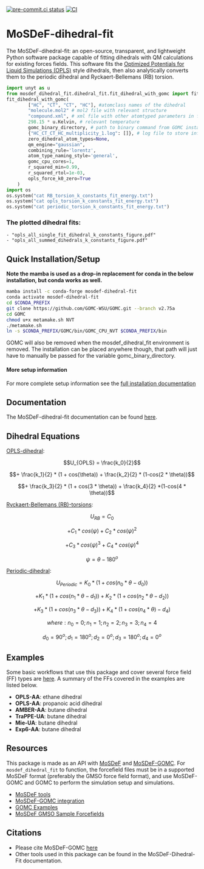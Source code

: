 [![pre-commit.ci status](https://results.pre-commit.ci/badge/github/GOMC-WSU/MoSDeF-dihedral-fit/main.svg)](https://results.pre-commit.ci/latest/github/GOMC-WSU/MoSDeF-dihedral-fit/main)
[![CI](https://github.com/GOMC-WSU/MoSDeF-dihedral-fit/actions/workflows/CI.yml/badge.svg)](https://github.com/GOMC-WSU/MoSDeF-dihedral-fit/actions/workflows/CI.yml)

# MoSDeF-dihedral-fit
The MoSDeF-dihedral-fit: an open-source, transparent, and lightweight Python software package capable
of fitting dihedrals with QM calculations for existing forces fields. This software fits the [Optimized Potentials for Liquid Simulations (OPLS)](https://pubs.acs.org/doi/10.1021/ja9621760) style
dihedrals, then also analytically converts them to the periodic dihedral and
Ryckaert-Bellemans (RB) torsion.

```python
import unyt as u
from mosdef_dihedral_fit.dihedral_fit.fit_dihedral_with_gomc import fit_dihedral_with_gomc
fit_dihedral_with_gomc(
        ["HC", "CT", "CT", "HC"], #atomclass names of the dihedral
        "molecule.mol2" # mol2 file with relevant structure
        "compound.xml", # xml file with other atomtyped parameters in foyer format
        298.15 * u.Kelvin, # relevant temperature
        gomc_binary_directory, # path to binary command from GOMC install
        {"HC_CT_CT_HC_multiplicity_1.log": []}, # log file to store info
        zero_dihedral_atom_types=None,
        qm_engine="gaussian",
        combining_rule='lorentz',
        atom_type_naming_style='general',
        gomc_cpu_cores=1,
        r_squared_min=0.99,
        r_squared_rtol=1e-03,
        opls_force_k0_zero=True
    )
import os
os.system("cat RB_torsion_k_constants_fit_energy.txt")
os.system("cat opls_torsion_k_constants_fit_energy.txt")
os.system("cat periodic_torsion_k_constants_fit_energy.txt")
```

### The plotted dihedral fits:
    - "opls_all_single_fit_dihedral_k_constants_figure.pdf"
    - "opls_all_summed_dihedrals_k_constants_figure.pdf"


## Quick Installation/Setup

**Note the mamba is used as a drop-in replacement for conda in the below installation, but conda works as well.**
```bash
mamba install -c conda-forge mosdef-dihedral-fit
conda activate mosdef-dihedral-fit
cd $CONDA_PREFIX
git clone https://github.com/GOMC-WSU/GOMC.git --branch v2.75a
cd GOMC
chmod u+x metamake.sh NVT
./metamake.sh
ln -s $CONDA_PREFIX/GOMC/bin/GOMC_CPU_NVT $CONDA_PREFIX/bin
```

GOMC will also be removed when the mosdef_dihedral_fit environment is removed. The installation can be placed anywhere though, that path will just have to manually be passed for the variable gomc_binary_directory.

#### More setup information
For more complete setup information see the [full installation documentation](https://github.com/GOMC-WSU/MoSDeF-dihedral-fit/blob/main/docs/getting_started/installation/installation.rst#installation)


## Documentation

The MoSDeF-dihedral-fit documentation can be found [here](https://mosdef-dihedral-fit.readthedocs.io/en/latest/).

## Dihedral Equations

<u>OPLS-dihedral</u>:

$$U_{OPLS} = \frac{k_0}{2}$$

$$+ \frac{k_1}{2} * (1 + cos(\theta)) + \frac{k_2}{2} * (1-cos(2 * \theta))$$

$$+ \frac{k_3}{2} * (1 + cos(3 * \theta)) + \frac{k_4}{2}  *(1-cos(4 * \theta))$$

<u>Ryckaert-Bellemans (RB)-torsions</u>:

$$U_{RB} = C_0$$

$$+ C_1 * cos(\psi) + C_2 * cos(\psi)^2$$

$$+ C_3 * cos(\psi)^3 + C_4 * cos(\psi)^4$$

$$\psi = \theta - 180^o$$

<u>Periodic-dihedral</u>:

$$U_{Periodic} = K_0 * (1 + cos(n_0*\theta - d_0))$$

$$+ K_1 * (1 + cos(n_1*\theta - d_1)) + K_2 * (1 + cos(n_2*\theta - d_2))$$

$$+  K_3 * (1 + cos(n_3*\theta - d_3)) +  K_4 * (1 + cos(n_4*\theta) - d_4)$$

$$where:  n_0 = 0  ;  n_1 = 1  ;  n_2 = 2  ;  n_3 = 3  ;  n_4 = 4 $$

$$d_0 = 90^o  ;  d_1 = 180^o  ;  d_2 = 0^o  ;  d_3 = 180^o  ;  d_4 = 0^o$$

## Examples
Some basic workflows that use this package and cover several force field (FF) types are [here](https://github.com/GOMC-WSU/GOMC_Examples/tree/main/MoSDeF-dihedral-fit).  A summary of the FFs covered in the examples are listed below.

 - <b>OPLS-AA</b>: ethane dihedral
 - <b>OPLS-AA</b>: propanoic acid dihedral
 - <b>AMBER-AA</b>: butane dihedral
 - <b>TraPPE-UA</b>: butane dihedral
 - <b>Mie-UA</b>: butane dihedral
 - <b>Exp6-AA</b>: butane dihedral

## Resources
This package is made as an API with [MoSDeF](https://github.com/mosdef-hub) and [MoSDeF-GOMC](https://github.com/GOMC-WSU/MoSDeF-GOMC). For `mosdef_dihedral_fit` to function, the forcefield files must be in a supported MoSDeF format (preferably the GMSO force field format), and use MoSDeF-GOMC and GOMC to perform the simulation setup and simulations.

 - [MoSDeF tools](https://mosdef.org)
 - [MoSDeF-GOMC integration](https://mosdef-gomc.readthedocs.io/en/latest/index.html)
 - [GOMC Examples](https://github.com/GOMC-WSU/GOMC_Examples/tree/main/MoSDef-GOMC)
 - [MoSDeF GMSO Sample Forcefields](https://github.com/mosdef-hub/gmso/tree/main/gmso/utils/files/gmso_xmls/test_ffstyles)

## Citations

 - Please cite MoSDeF-GOMC [here](https://mosdef-gomc.readthedocs.io/en/latest/reference/citing_mosdef_gomc_python.html)
 - Other tools used in this package can be found in the MoSDeF-Dihedral-Fit documentation.
